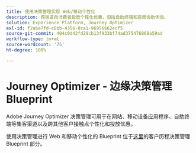 ```yaml
---
title: 使用决策管理实现 Web/移动个性化
description: 跨渠道向消费者投放个性化优惠，包括自助终端和座席协助体验。
solution: Experience Platform, Journey Optimizer
exl-id: f2a6e7fd-c8bb-4356-8ca1-96956662ecf5
source-git-commit: 404c0d42fd29cb13f933bf74ad375476868a59ad
workflow-type: tm+mt
source-wordcount: '75'
ht-degree: 100%

---
```


# Journey Optimizer - 边缘决策管理 Blueprint

Adobe Journey Optimizer 决策管理可用于在网站、移动设备应用程序、自助终端等集客渠道以及跨其他客户接触点个性化和投放优惠。

使用决策管理进行 Web 和移动个性化的 Blueprint 位于[这里](../customer-journeys/decision_management/decision-management-edge.md)的客户历程决策管理 Blueprint 部分。
